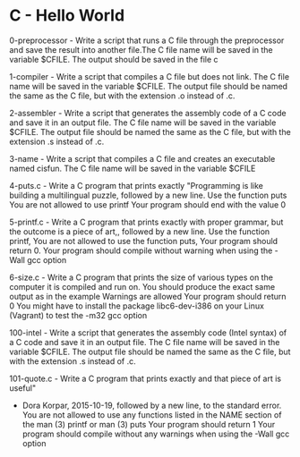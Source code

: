 # C - Hello World

0-preprocessor - Write a script that runs a C file through the preprocessor
and save the result into another file.The C file name will be saved in the variable $CFILE. The output should be saved in the file c

1-compiler - Write a script that compiles a C file but does not link. The C file name will be saved in the variable $CFILE. The output file should be named the same as the C file, but with the extension .o instead of .c.

2-assembler - Write a script that generates the assembly code of a C code and save it in
an output file. The C file name will be saved in the variable $CFILE. The output file should be named the same as the C file, but with the extension .s instead of .c.

3-name - Write a script that compiles a C file and creates an executable named cisfun. The C file name will be saved in the variable $CFILE

4-puts.c - Write a C program that prints exactly
"Programming is like building a multilingual puzzle, followed by a new line.
Use the function puts
You are not allowed to use printf
Your program should end with the value 0

5-printf.c - Write a C program that prints exactly with proper grammar, but the outcome is a piece of art,, followed by a new line. Use the function printf, You are not allowed to use the function puts, Your program should return 0. Your program should compile without warning when using the -Wall gcc option

6-size.c - Write a C program that prints the size of various types on the computer it is
compiled and run on.
You should produce the exact same output as in the example
Warnings are allowed
Your program should return 0
You might have to install the package libc6-dev-i386 on your Linux (Vagrant) to test the -m32 gcc option

100-intel - Write a script that generates the assembly code (Intel syntax) of a C code and
save it in an output file.
The C file name will be saved in the variable $CFILE.
The output file should be named the same as the C file, but with the extension .s instead of .c.

101-quote.c - Write a C program that prints exactly and that piece of art is useful"
- Dora Korpar, 2015-10-19, followed by a new line, to the standard error.
You are not allowed to use any functions listed in the NAME section of the man (3) printf or man (3) puts
Your program should return 1
Your program should compile without any warnings when using the -Wall gcc option
